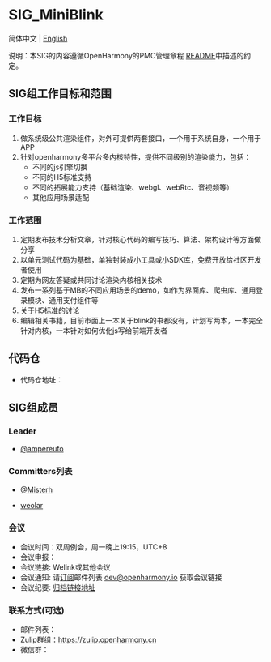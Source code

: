 # SIG_MiniBlink
简体中文 | [English](./sig_miniblink.md)

说明：本SIG的内容遵循OpenHarmony的PMC管理章程 [README](/zh/pmc.md)中描述的约定。

## SIG组工作目标和范围

### 工作目标
1. 做系统级公共渲染组件，对外可提供两套接口，一个用于系统自身，一个用于APP
2. 针对openharmony多平台多内核特性，提供不同级别的渲染能力，包括：
   * 不同的js引擎切换
   * 不同的H5标准支持
   * 不同的拓展能力支持（基础渲染、webgl、webRtc、音视频等）
   * 其他应用场景适配

### 工作范围
1. 定期发布技术分析文章，针对核心代码的编写技巧、算法、架构设计等方面做分享
2. 以单元测试代码为基础，单独封装成小工具或小SDK库，免费开放给社区开发者使用
3. 定期为网友答疑或共同讨论渲染内核相关技术
4. 发布一系列基于MB的不同应用场景的demo，如作为界面库、爬虫库、通用登录模块、通用支付组件等
5. 关于H5标准的讨论
6. 编辑相关书籍，目前市面上一本关于blink的书都没有，计划写两本，一本完全针对内核，一本针对如何优化js写给前端开发者


## 代码仓
- 代码仓地址：

## SIG组成员

### Leader

- [@ampereufo](https://gitee.com/ampereufo)

### Committers列表

- [@Misterh](https://gitee.com/misterh)

- [weolar](https://gitee.com/weolar)


### 会议
 - 会议时间：双周例会，周一晚上19:15，UTC+8
 - 会议申报：
 - 会议链接: Welink或其他会议
 - 会议通知: 请[订阅](https://lists.openatom.io/postorius/lists/dev.openharmony.io)邮件列表 dev@openharmony.io 获取会议链接
 - 会议纪要: [归档链接地址](https://gitee.com/openharmony-sig/sig-content/tree/master/miniblink/meetings)

### 联系方式(可选)

- 邮件列表：
- Zulip群组：https://zulip.openharmony.cn
- 微信群：
